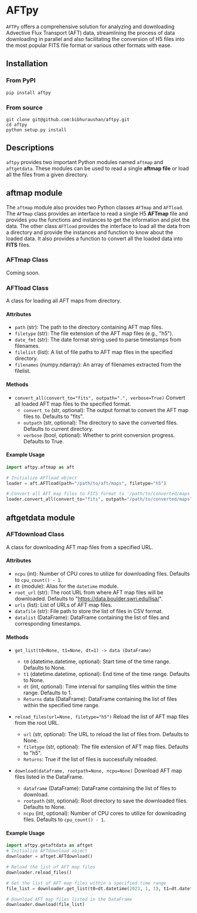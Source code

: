 # AFTpy

`AFTPy` offers a comprehensive solution for
analyzing and downloading Advective Flux Transport (AFT) data,
streamlining the process of data downloading in parallel and
also facilitating the conversion of H5 files into the most popular
FITS file format or various other formats with ease.

## Installation

### From PyPI

```shell
pip install aftpy
```

### From source

```shell
git clone git@github.com:bibhuraushan/aftpy.git
cd aftpy
python setup.py install
```

## Descriptions

`aftpy` provides two important Python modules named `aftmap` and `aftgetdata`. These modules can be used
to read a single **aftmap file** or load all the files from a given directory.

## aftmap module

The `aftmap` module also provides two Python classes `AFTmap` and `AFTload`. The `AFTmap` class
provides an interface to read a single H5 **AFTmap** file and provides you the functions and instances 
to get the information and plot the data. The other class `AFTload` provides the interface to load 
all the data from a directory and provide the instances and function to know about the loaded data. It also
provides a function to convert all the loaded data into **FITS** files.

### AFTmap Class

Coming soon. 

### AFTload Class

A class for loading all AFT maps from directory.

#### Attributes

- `path` (str): The path to the directory containing AFT map files.
- `filetype` (str): The file extension of the AFT map files (e.g., "h5").
- `date_fmt` (str): The date format string used to parse timestamps from filenames.
- `filelist` (list): A list of file paths to AFT map files in the specified directory.
- `filenames` (numpy.ndarray): An array of filenames extracted from the filelist.

#### Methods

- `convert_all(convert_to="fits", outpath=".", verbose=True)` Convert all loaded AFT map files to the specified format.
  - `convert_to` (str, optional): The output format to convert the AFT map files to. Defaults to "fits".
  - `outpath` (str, optional): The directory to save the converted files. Defaults to current directory.
  - `verbose` (bool, optional): Whether to print conversion progress. Defaults to True.

#### Example Usage

```python
import aftpy.aftmap as aft

# Initialize AFTload object
loader = aft.AFTload(path="/path/to/aft/maps", filetype="h5")

# Convert all AFT map files to FITS format to '/path/to/converted/maps'
loader.convert_all(convert_to="fits", outpath="/path/to/converted/maps", verbose=True)
```


## aftgetdata module

### AFTdownload Class

A class for downloading AFT map files from a specified URL.

#### Attributes

- `ncpu` (int): Number of CPU cores to utilize for downloading files. Defaults to `cpu_count() - 1`.
- `dt` (module): Alias for the `datetime` module.
- `root_url` (str): The root URL from where AFT map files will be downloaded. Defaults to "https://data.boulder.swri.edu/lisa/".
- `urls` (list): List of URLs of AFT map files.
- `datafile` (str): File path to store the list of files in CSV format.
- `datalist` (DataFrame): DataFrame containing the list of files and corresponding timestamps.

#### Methods

- `get_list(t0=None, t1=None, dt=1) -> data (DataFrame)`
  - `t0` (datetime.datetime, optional): Start time of the time range. Defaults to None.
  - `t1` (datetime.datetime, optional): End time of the time range. Defaults to None.
  - `dt` (int, optional): Time interval for sampling files within the time range. Defaults to 1.
  - `Returns` data (DataFrame): DataFrame containing the list of files within the specified time range.

- `reload_files(url=None, filetype="h5")` Reload the list of AFT map files from the root URL.
  - `url` (str, optional): The URL to reload the list of files from. Defaults to None.
  - `filetype` (str, optional): The file extension of AFT map files. Defaults to "h5".
  - `Returns`: True if the list of files is successfully reloaded.
- `download(dataframe, rootpath=None, ncpu=None)` Download AFT map files listed in the DataFrame.
  - `dataframe` (DataFrame): DataFrame containing the list of files to download.
  - `rootpath` (str, optional): Root directory to save the downloaded files. Defaults to None.
  - `ncpu` (int, optional): Number of CPU cores to utilize for downloading files. Defaults to `cpu_count() - 1`.


#### Example Usage

```python
import aftpy.getaftdata as aftget
# Initialize AFTdownload object
downloader = aftget.AFTdownload()

# Reload the list of AFT map files
downloader.reload_files()

# Get the list of AFT map files within a specified time range
file_list = downloader.get_list(t0=dt.datetime(2023, 1, 1), t1=dt.datetime(2023, 1, 7))

# Download AFT map files listed in the DataFrame
downloader.download(file_list)
```
